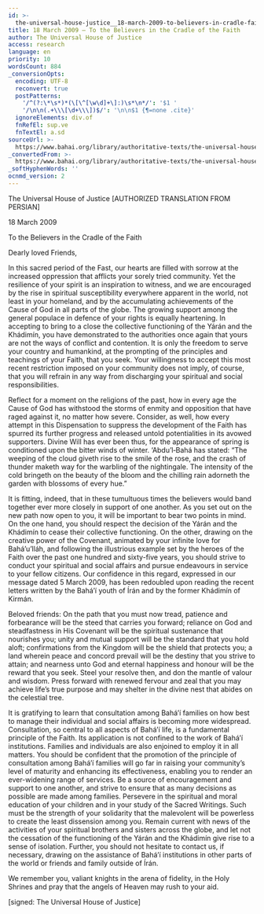 ```yaml
---
id: >-
  the-universal-house-justice__18-march-2009-to-believers-in-cradle-faith__2793616580__en
title: 18 March 2009 – To the Believers in the Cradle of the Faith
author: The Universal House of Justice
access: research
language: en
priority: 10
wordsCount: 884
_conversionOpts:
  encoding: UTF-8
  reconvert: true
  postPatterns:
    '/^(?:\*\s*)*(\[\^[\w\d]+\]:)\s*\n*/': '$1 '
    '/\n\n(.+\\\[\d+\\\])$/': '\n\n$1 {¶=none .cite}'
  ignoreElements: div.of
  fnRefEl: sup.ve
  fnTextEl: a.sd
sourceUrl: >-
  https://www.bahai.org/library/authoritative-texts/the-universal-house-of-justice/messages/20090318_001/20090318_001.xhtml
_convertedFrom: >-
  https://www.bahai.org/library/authoritative-texts/the-universal-house-of-justice/messages/20090318_001/20090318_001.xhtml
_softHyphenWords: ''
ocnmd_version: 2
---
```

The Universal House of Justice
\[AUTHORIZED TRANSLATION FROM PERSIAN\]

18 March 2009

To the Believers in the Cradle of the Faith

Dearly loved Friends,

In this sacred period of the Fast, our hearts are filled with sorrow at the increased oppression that afflicts your sorely tried community. Yet the resilience of your spirit is an inspiration to witness, and we are encouraged by the rise in spiritual susceptibility everywhere apparent in the world, not least in your homeland, and by the accumulating achievements of the Cause of God in all parts of the globe. The growing support among the general populace in defence of your rights is equally heartening. In accepting to bring to a close the collective functioning of the Yárán and the Khádimín, you have demonstrated to the authorities once again that yours are not the ways of conflict and contention. It is only the freedom to serve your country and humankind, at the prompting of the principles and teachings of your Faith, that you seek. Your willingness to accept this most recent restriction imposed on your community does not imply, of course, that you will refrain in any way from discharging your spiritual and social responsibilities.

Reflect for a moment on the religions of the past, how in every age the Cause of God has withstood the storms of enmity and opposition that have raged against it, no matter how severe. Consider, as well, how every attempt in this Dispensation to suppress the development of the Faith has spurred its further progress and released untold potentialities in its avowed supporters. Divine Will has ever been thus, for the appearance of spring is conditioned upon the bitter winds of winter. ‘Abdu’l‑Bahá has stated: “The weeping of the cloud giveth rise to the smile of the rose, and the crash of thunder maketh way for the warbling of the nightingale. The intensity of the cold bringeth on the beauty of the bloom and the chilling rain adorneth the garden with blossoms of every hue.”

It is fitting, indeed, that in these tumultuous times the believers would band together ever more closely in support of one another. As you set out on the new path now open to you, it will be important to bear two points in mind. On the one hand, you should respect the decision of the Yárán and the Khádimín to cease their collective functioning. On the other, drawing on the creative power of the Covenant, animated by your infinite love for Bahá’u’lláh, and following the illustrious example set by the heroes of the Faith over the past one hundred and sixty-five years, you should strive to conduct your spiritual and social affairs and pursue endeavours in service to your fellow citizens. Our confidence in this regard, expressed in our message dated 5 March 2009, has been redoubled upon reading the recent letters written by the Bahá’í youth of Írán and by the former Khádimín of Kirmán.

Beloved friends: On the path that you must now tread, patience and forbearance will be the steed that carries you forward; reliance on God and steadfastness in His Covenant will be the spiritual sustenance that nourishes you; unity and mutual support will be the standard that you hold aloft; confirmations from the Kingdom will be the shield that protects you; a land wherein peace and concord prevail will be the destiny that you strive to attain; and nearness unto God and eternal happiness and honour will be the reward that you seek. Steel your resolve then, and don the mantle of valour and wisdom. Press forward with renewed fervour and zeal that you may achieve life’s true purpose and may shelter in the divine nest that abides on the celestial tree.

It is gratifying to learn that consultation among Bahá’í families on how best to manage their individual and social affairs is becoming more widespread. Consultation, so central to all aspects of Bahá’í life, is a fundamental principle of the Faith. Its application is not confined to the work of Bahá’í institutions. Families and individuals are also enjoined to employ it in all matters. You should be confident that the promotion of the principle of consultation among Bahá’í families will go far in raising your community’s level of maturity and enhancing its effectiveness, enabling you to render an ever-widening range of services. Be a source of encouragement and support to one another, and strive to ensure that as many decisions as possible are made among families. Persevere in the spiritual and moral education of your children and in your study of the Sacred Writings. Such must be the strength of your solidarity that the malevolent will be powerless to create the least dissension among you. Remain current with news of the activities of your spiritual brothers and sisters across the globe, and let not the cessation of the functioning of the Yárán and the Khádimín give rise to a sense of isolation. Further, you should not hesitate to contact us, if necessary, drawing on the assistance of Bahá’í institutions in other parts of the world or friends and family outside of Írán.

We remember you, valiant knights in the arena of fidelity, in the Holy Shrines and pray that the angels of Heaven may rush to your aid.

\[signed: The Universal House of Justice\]
